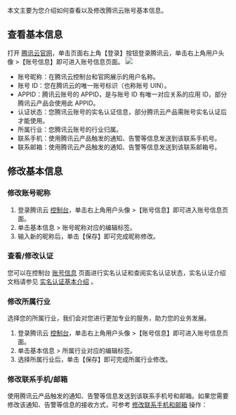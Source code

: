 本文主要为您介绍如何查看以及修改腾讯云账号基本信息。

## 查看基本信息
打开 [腾讯云官网](https://cloud.tencent.com/)，单击页面右上角【登录】按钮登录腾讯云，单击右上角用户头像 >【账号信息】即可进入账号信息页面。
![](https://main.qcloudimg.com/raw/46bf25241af0d68d8f66e6152594eec9.png)

- 账号昵称：在腾讯云控制台和官网展示的用户名称。
- 账号 ID：您在腾讯云的唯一账号标识（也称账号 UIN）。
- APPID：腾讯云账号的 APPID，是与账号 ID 有唯一对应关系的应用 ID，部分腾讯云产品会使用此 APPID。
- 认证状态：您腾讯云账号的实名认证信息，部分腾讯云产品需账号实名认证后才能使用。
- 所属行业：您腾讯云账号的行业归属。
- 联系手机：使用腾讯云产品触发的通知、告警等信息发送到该联系手机号。
- 联系邮箱：使用腾讯云产品触发的通知、告警等信息发送到该联系邮箱号。



## 修改基本信息
### 修改账号昵称
1. 登录腾讯云  [控制台](https://console.cloud.tencent.com/)，单击右上角用户头像 >【账号信息】即可进入账号信息页面。
2. 单击基本信息 > 账号昵称对应的编辑标签。
3. 输入新的昵称后，单击【保存】即可完成昵称修改。


### 查看/修改认证
您可以在控制台 [账号信息](https://console.cloud.tencent.com/developer) 页面进行实名认证和查阅实名认证状态，实名认证介绍文档请参见 [实名认证基本介绍](https://cloud.tencent.com/document/product/378/3629) 。


### 修改所属行业
选择您的所属行业，我们会对您进行更加专业的服务，助力您的业务发展。
1. 登录腾讯云  [控制台](https://console.cloud.tencent.com/)，单击右上角用户头像 >【账号信息】即可进入账号信息页面。
2. 单击基本信息 > 所属行业对应的编辑标签。
3. 选择所属行业后，单击【保存】即可完成所属行业修改。



### 修改联系手机/邮箱
使用腾讯云产品触发的通知、告警等信息发送到该联系手机号和邮箱。如果您需要修改该通知、告警等信息的接收方式，可参考 [修改联系手机和邮箱]() 操作：